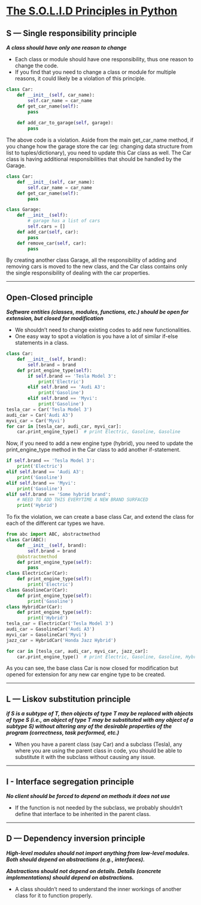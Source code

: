 # [The S.O.L.I.D Principles in Python](https://medium.com/geekculture/the-s-o-l-i-d-principles-in-python-a041c5aa9969)

## S — Single responsibility principle

***A class should have only one reason to change***

- Each class or module should have one responsibility, thus one reason to change the code.
- If you find that you need to change a class or module for multiple reasons, it could likely be a violation of this principle.

```python
class Car:
    def __init__(self, car_name):
        self.car_name = car_name
    def get_car_name(self):
        pass
    
    def add_car_to_garage(self, garage):
        pass
```
The above code is a violation. Aside from the main get_car_name method, if you change how the garage store the car (eg: changing data structure from list to tuples/dictionary), you need to update this Car class as well. The Car class is having additional responsibilities that should be handled by the Garage.

```python
class Car:
    def __init__(self, car_name):
        self.car_name = car_name
    def get_car_name(self):
        pass

class Garage:
    def __init__(self):
        # garage has a list of cars
        self.cars = []
    def add_car(self, car):
        pass
    def remove_car(self, car):
        pass
```

By creating another class Garage, all the responsibility of adding and removing cars is moved to the new class, and the Car class contains only the single responsibility of dealing with the car properties.

---

## Open-Closed principle

***Software entities (classes, modules, functions, etc.) should be open for extension, but closed for modification***

- We shouldn’t need to change existing codes to add new functionalities.
- One easy way to spot a violation is you have a lot of similar if-else statements in a class.

```python
class Car:
    def __init__(self, brand):
        self.brand = brand
    def print_engine_type(self):
        if self.brand == 'Tesla Model 3':
            print('Electric')
        elif self.brand == 'Audi A3':
            print('Gasoline')
        elif self.brand == 'Myvi':
            print('Gasoline')
tesla_car = Car('Tesla Model 3')
audi_car = Car('Audi A3')
myvi_car = Car('Myvi')
for car in [tesla_car, audi_car, myvi_car]:
    car.print_engine_type()  # print Electric, Gasoline, Gasoline
```

Now, if you need to add a new engine type (hybrid), you need to update the print_engine_type method in the Car class to add another if-statement.

```python
if self.brand == 'Tesla Model 3':
    print('Electric')
elif self.brand == 'Audi A3':
    print('Gasoline')
elif self.brand == 'Myvi':
    print('Gasoline')
elif self.brand == 'Some hybrid brand':
    # NEED TO ADD THIS EVERYTIME A NEW BRAND SURFACED
    print('Hybrid')
```

To fix the violation, we can create a base class Car, and extend the class for each of the different car types we have.

```python
from abc import ABC, abstractmethod
class Car(ABC):
    def __init__(self, brand):
        self.brand = brand
    @abstractmethod
    def print_engine_type(self):
        pass
class ElectricCar(Car):
    def print_engine_type(self):
        print('Electric')
class GasolineCar(Car):
    def print_engine_type(self):
        print('Gasoline')
class HybridCar(Car):
    def print_engine_type(self):
        print('Hybrid')
tesla_car = ElectricCar('Tesla Model 3')
audi_car = GasolineCar('Audi A3')
myvi_car = GasolineCar('Myvi')
jazz_car = HybridCar('Honda Jazz Hybrid')

for car in [tesla_car, audi_car, myvi_car, jazz_car]:
    car.print_engine_type()  # print Electric, Gasoline, Gasoline, Hybrid
```

As you can see, the base class Car is now closed for modification but opened for extension for any new car engine type to be created.

---

## L — Liskov substitution principle

***if S is a subtype of T, then objects of type T may be replaced with objects of type S (i.e., an object of type T may be substituted with any object of a subtype S) without altering any of the desirable properties of the program (correctness, task performed, etc.)***

- When you have a parent class (say Car) and a subclass (Tesla), any where you are using the parent class in code, you should be able to substitute it with the subclass without causing any issue.

---

## I - Interface segregation principle

***No client should be forced to depend on methods it does not use***

- If the function is not needed by the subclass, we probably shouldn’t define that interface to be inherited in the parent class.

---

## D — Dependency inversion principle

***High-level modules should not import anything from low-level modules. Both should depend on abstractions (e.g., interfaces).***

***Abstractions should not depend on details. Details (concrete implementations) should depend on abstractions.***

-  A class shouldn’t need to understand the inner workings of another class for it to function properly.

